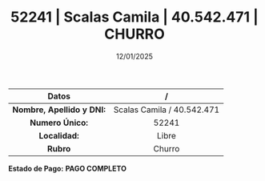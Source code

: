 ﻿---
title: 52241 | Scalas Camila | 40.542.471 | CHURRO
date: 12/01/2025
draft: false
tags: ['libre', 'titular', 'churro']
---

|          **Datos**          |  /  |
|:---------------------------:|:---:|
| **Nombre, Apellido y DNI:** | Scalas Camila / 40.542.471 |
|      **Numero Único:**      | 52241 |
|        **Localidad:**       | Libre |
|          **Rubro**          | Churro |

**Estado de Pago:** **PAGO COMPLETO**
